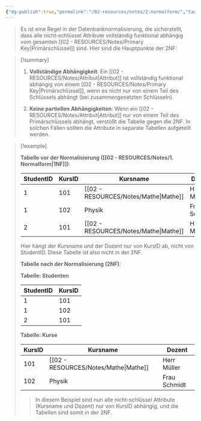 ```yaml
---
{"dg-publish":true,"permalink":"/02-resources/notes/2-normalform/","tags":["informatik/datenbank","GFN/prüfungsrelevant/AP1/vorbereitung"],"noteIcon":"","updated":"2025-09-10T16:38:16.354+02:00"}
---
```


>Es ist eine Regel in der Datenbanknormalisierung, die sicherstellt, dass alle nicht-schlüssel Attribute vollständig funktional abhängig vom gesamten [[02 - RESOURCES/Notes/Primary Key\|Primärschlüssel]] sind. 
>Hier sind die Hauptpunkte der 2NF:


>[!summary] 
>1. **Vollständige Abhängigkeit**: Ein [[02 - RESOURCES/Notes/Attribut\|Attribut]] ist vollständig funktional abhängig von einem [[02 - RESOURCES/Notes/Primary Key\|Primärschlüssel]], wenn es nicht nur von einem Teil des Schlüssels abhängt (bei zusammengesetzten Schlüsseln).
  >
>  
>2. **Keine partiellen Abhängigkeiten**: Wenn ein [[02 - RESOURCES/Notes/Attribut\|Attribut]] nur von einem Teil des Primärschlüssels abhängt, verstößt die Tabelle gegen die 2NF. In solchen Fällen sollten die Attribute in separate Tabellen aufgeteilt werden.
  

>[!example] 
>
>**Tabelle vor der Normalisierung ([[02 - RESOURCES/Notes/1. Normalform\|1NF]])**:
>
>| StudentID | KursID | Kursname | Dozent       |
>| --------- | ------ | -------- | ------------ |
>| 1         | 101    | [[02 - RESOURCES/Notes/Mathe\|Mathe]]    | Herr Müller  |
>| 1         | 102    | Physik   | Frau Schmidt |
>| 2         | 101    | [[02 - RESOURCES/Notes/Mathe\|Mathe]]    | Herr Müller  |
>
>Hier hängt der Kursname und der Dozent nur von KursID ab, nicht von StudentID. Diese Tabelle ist also nicht in der 2NF.
>
>**Tabelle nach der Normalisierung (2NF)**:
>
>**Tabelle: Studenten**
>
>| StudentID | KursID |
>| --------- | ------ |
>| 1         | 101    |
>| 1         | 102    |
>| 2         | 101    |
>
>**Tabelle: Kurse**
>
>| KursID | Kursname | Dozent       |
>| ------ | -------- | ------------ |
>| 101    | [[02 - RESOURCES/Notes/Mathe\|Mathe]]    | Herr Müller  |
>| 102    | Physik   | Frau Schmidt |
>
>>In diesem Beispiel sind nun alle nicht-schlüssel Attribute (Kursname und Dozent) nur von KursID abhängig, und die Tabellen sind somit in der 2NF.

